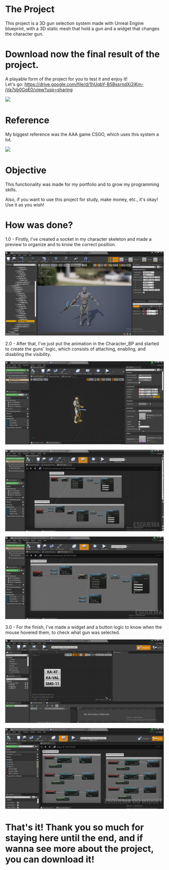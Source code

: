 # The Project

This project is a 3D gun selection system made with Unreal Engine blueprint, with a 3D static mesh that hold a gun and a widget that changes the character gun.
# Download now the final result of the project.
A playable form of the project for you to test it and enjoy it! \
Let's go: https://drive.google.com/file/d/1hUqbY-B5BssrndXj2jKm-jVa7sb0GqE0/view?usp=sharing

![](https://github.com/KaykyDeSouzaDias/3D-Gun-Selection-System-Unreal-Blueprint/blob/main/Imgs%26GIFs/GameplayGIF.gif)

# Reference

My biggest reference was the AAA game CSGO, which uses this system a lot.

![](https://github.com/KaykyDeSouzaDias/3D-Gun-Selection-System-Unreal-Blueprint/blob/main/Imgs%26GIFs/ExampleGameplayGIF.gif)

# Objective
This functionality was made for my portfolio and to grow my programming skills.

Also, if you want to use this project for study, make money, etc., it's okay! Use it as you wish!

# How was done?

1.0 - Firstly, I've created a socket in my character skeleton and made a preview to organize and to know the correct position.

![](https://github.com/KaykyDeSouzaDias/3D-Gun-Selection-System-Unreal-Blueprint/blob/main/Imgs%26GIFs/Img01.JPG)

2.0 - After that, I've just put the animation in the Character_BP and started to create the guns' logic, which consists of attaching, enabling, and disabling the visibility.

![](https://github.com/KaykyDeSouzaDias/3D-Gun-Selection-System-Unreal-Blueprint/blob/main/Imgs%26GIFs/Img02.JPG)

![](https://github.com/KaykyDeSouzaDias/3D-Gun-Selection-System-Unreal-Blueprint/blob/main/Imgs%26GIFs/Img03.JPG)

![](https://github.com/KaykyDeSouzaDias/3D-Gun-Selection-System-Unreal-Blueprint/blob/main/Imgs%26GIFs/Img04.JPG)

3.0 - For the finish, I've made a widget and a button logic to know when the mouse hovered them, to check what gun was selected.

![](https://github.com/KaykyDeSouzaDias/3D-Gun-Selection-System-Unreal-Blueprint/blob/main/Imgs%26GIFs/Img05.JPG)

![](https://github.com/KaykyDeSouzaDias/3D-Gun-Selection-System-Unreal-Blueprint/blob/main/Imgs%26GIFs/Img06.JPG)

# That's it! Thank you so much for staying here until the end, and if wanna see more about the project, you can download it!
